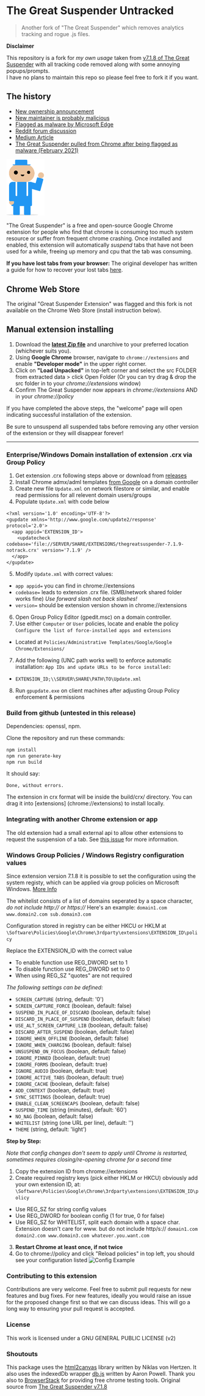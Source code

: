 # The Great Suspender Untracked

> Another fork of "The Great Suspender" which removes analytics tracking and rogue .js files.

**Disclaimer**

This repository is a fork for *my own usage* taken from [v7.1.8 of The Great Suspender](https://github.com/greatsuspender/thegreatsuspender) with all tracking code removed along with some annoying popups/prompts. <br>
I have no plans to maintain this repo so please feel free to fork it if you want.

## The history

- [New ownership announcement](https://github.com/greatsuspender/thegreatsuspender/issues/1175)
- [New maintainer is probably malicious](https://github.com/greatsuspender/thegreatsuspender/issues/1263)
- [Flagged as malware by Microsoft Edge](https://www.windowscentral.com/great-suspender-extension-now-flagged-malware-edge-has-built-replacement)
- [Reddit forum discussion](https://old.reddit.com/r/HobbyDrama/comments/jouwq7/open_source_development_the_great_suspender_saga/)
- [Medium Article](https://medium.com/nerd-for-tech/malware-in-browser-extensions-3805e8763dd5)
- [The Great Suspender pulled from Chrome after being flagged as malware (February 2021)](https://www.windowscentral.com/great-suspender-gets-pulled-chrome-web-store)

<img src="img/suspendy-guy.png" width="100px" />

"The Great Suspender" is a free and open-source Google Chrome extension for people who find that chrome is consuming too much system resource or suffer from frequent chrome crashing. Once installed and enabled, this extension will automatically *suspend* tabs that have not been used for a while, freeing up memory and cpu that the tab was consuming.

**If you have lost tabs from your browser:** The original developer has written a guide for how to recover your lost tabs [here](https://github.com/deanoemcke/thegreatsuspender/issues/526
).

## Chrome Web Store

The original "Great Suspender Extension" was flagged and this fork is not available on the Chrome Web Store (install instruction below).

## Manual extension installing

1. Download the **[latest Zip file](https://github.com/joseluisq/thegreatsuspender-untracked/releases)** and unarchive to your preferred location (whichever suits you).
2. Using **Google Chrome** browser, navigate to `chrome://extensions` and enable **"Developer mode"** in the upper right corner.
3. Click on **"Load Unpacked"** in top-left corner and select the src FOLDER from extracted data > click Open Folder
  (Or you can try drag & drop the src folder in to your *chrome://extensions* window)
4. Confirm The Great Suspender now appears in *chrome://extensions* AND in your *chrome://policy*

If you have completed the above steps, the "welcome" page will open indicating successful installation of the extension.

Be sure to unsuspend all suspended tabs before removing any other version of the extension or they will disappear forever!

----

### Enterprise/Windows Domain installation of extension .crx via Group Policy

1. Get extension .crx following steps above or download from [releases](https://github.com/aciidic/thegreatsuspender-untracked/releases)
2. Install Chrome admx/adml templates [from Google](https://support.google.com/chrome/a/answer/187202?hl=en) on a domain controller
3. Create new file `Update.xml` on network filestore or similar, and enable read permissions for all relevent domain users/groups
4. Populate `Update.xml` with code below
```
<?xml version='1.0' encoding='UTF-8'?>
<gupdate xmlns='http://www.google.com/update2/response' protocol='2.0'>
  <app appid='EXTENSION_ID'>
    <updatecheck codebase='file://SERVER/SHARE/EXTENSIONS/thegreatsuspender-7.1.9-notrack.crx' version='7.1.9' />
  </app>
</gupdate>
```
5. Modify `Update.xml` with correct values: 
  - `app appid=` you can find in chrome://extensions
  - `codebase=` leads to extension .crx file. (SMB/network shared folder works fine) *Use forward slash not back slashes!*
  - `version=` should be extension version shown in chrome://extensions
6. Open Group Policy Editor (gpedit.msc) on a domain controller.
8. Use either `Computer` or `User` policies, locate and enable the policy `Configure the list of force-installed apps and extensions`
  - Located at `Policies/Administrative Templates/Google/Google Chrome/Extensions/`
7. Add the following (UNC path works well) to enforce automatic installation: `App IDs and update URLs to be force installed:`
  - `EXTENSION_ID;\\SERVER\SHARE\PATH\TO\Update.xml`
8. Run `gpupdate.exe` on client machines after adjusting Group Policy enforcement & permissions


### Build from github (untested in this release)

Dependencies: openssl, npm.

Clone the repository and run these commands:
```
npm install
npm run generate-key
npm run build
```

It should say:
```
Done, without errors.
```

The extension in crx format will be inside the build/crx/ directory. You can drag it into [extensions] (chrome://extensions) to install locally.

### Integrating with another Chrome extension or app

The old extension had a small external api to allow other extensions to request the suspension of a tab. See [this issue](https://github.com/greatsuspender/thegreatsuspender/issues/276) for more information.

### Windows Group Policies / Windows Registry configuration values

Since extension version 7.1.8 it is possible to set the configuration using the system registy, which can be applied via group policies on Microsoft Windows.
[More Info](https://github.com/greatsuspender/thegreatsuspender/issues/1174)

The whitelist consists of a list of domains seperated by a space character, *do not include http:// or https://* Here's an example:
  `domain1.com www.domain2.com sub.domain3.com`

Configuration stored in registry can be either HKCU or HKLM at 
  `\Software\Policies\Google\Chrome\3rdparty\extensions\EXTENSION_ID\policy`

Replace the EXTENSION_ID with the correct value

- To enable function use REG_DWORD set to 1
- To disable function use REG_DWORD set to 0
- When using REG_SZ "quotes" are not required

*The following settings can be defined:*

* `SCREEN_CAPTURE` (string, default: '0')
* `SCREEN_CAPTURE_FORCE` (boolean, default: false)
* `SUSPEND_IN_PLACE_OF_DISCARD` (boolean, default: false)
* `DISCARD_IN_PLACE_OF_SUSPEND` (boolean, default: false)
* `USE_ALT_SCREEN_CAPTURE_LIB` (boolean, default: false)
* `DISCARD_AFTER_SUSPEND` (boolean, default: false)
* `IGNORE_WHEN_OFFLINE` (boolean, default: false)
* `IGNORE_WHEN_CHARGING` (boolean, default: false)
* `UNSUSPEND_ON_FOCUS` (boolean, default: false)
* `IGNORE_PINNED` (boolean, default: true)
* `IGNORE_FORMS` (boolean, default: true)
* `IGNORE_AUDIO` (boolean, default: true)
* `IGNORE_ACTIVE_TABS` (boolean, default: true)
* `IGNORE_CACHE` (boolean, default: false)
* `ADD_CONTEXT` (boolean, default: true)
* `SYNC_SETTINGS` (boolean, default: true)
* `ENABLE_CLEAN_SCREENCAPS` (boolean, default: false)
* `SUSPEND_TIME` (string (minutes), default: '60')
* `NO_NAG` (boolean, default: false)
* `WHITELIST` (string (one URL per line), default: '')
* `THEME` (string, default: 'light')


**Step by Step:**

*Note that config changes don't seem to apply until Chrome is restarted, sometimes requires closing/re-opening chrome for a second time*

1. Copy the extension ID from chrome://extensions
2. Create required registry keys (pick either HKLM or HKCU) obviously add your own extension ID, at:
`\Software\Policies\Google\Chrome\3rdparty\extensions\EXTENSION_ID\policy`
  - Use REG_SZ for string config values
  - Use REG_DWORD for boolean config (1 for true, 0 for false)
  - Use REG_SZ for WHITELIST, split each domain with a space char. Extension doesn't care for www.  but do not include http/s://
    `domain1.com domain2.com www.domain3.com whatever.you.want.com`
3. **Restart Chrome at least once, if not twice**
4. Go to chrome://policy and click "Reload policies" in top left, you should see your configuration listed
![Config Example](https://i.imgur.com/Vr6P7xp.png)


### Contributing to this extension

Contributions are very welcome. Feel free to submit pull requests for new features and bug fixes. For new features, ideally you would raise an issue for the proposed change first so that we can discuss ideas. This will go a long way to ensuring your pull request is accepted.

### License

This work is licensed under a GNU GENERAL PUBLIC LICENSE (v2)

### Shoutouts

This package uses the [html2canvas](https://github.com/niklasvh/html2canvas) library written by Niklas von Hertzen.
It also uses the indexedDb wrapper [db.js](https://github.com/aaronpowell/db.js) written by Aaron Powell.
Thank you also to [BrowserStack](https://www.browserstack.com) for providing free chrome testing tools.
Original source from [The Great Suspender v7.1.8](https://github.com/greatsuspender/thegreatsuspender)

